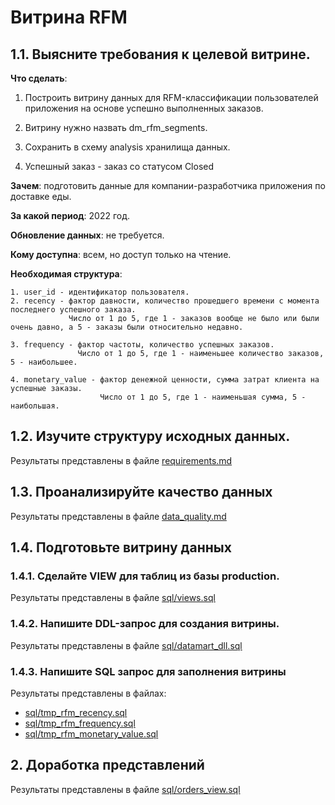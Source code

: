 # Витрина RFM

## 1.1. Выясните требования к целевой витрине.

**Что сделать**: 

 1. Построить витрину данных для RFM-классификации пользователей приложения на основе успешно выполненных заказов. 
 
 2. Витрину нужно назвать dm_rfm_segments. 
 
 3. Сохранить в схему analysis хранилища данных. 
 
 4. Успешный заказ - заказ со статусом Closed

**Зачем**: подготовить данные для компании-разработчика приложения по доставке еды.

**За какой период**: 2022 год.

**Обновление данных**: не требуется.

**Кому доступна**: всем, но доступ только на чтение.

**Необходимая структура**:

    1. user_id - идентификатор пользователя.
    2. recency - фактор давности, количество прошедшего времени с момента последнего успешного заказа.
                 Число от 1 до 5, где 1 - заказов вообще не было или были очень давно, а 5 - заказы были относительно недавно.

    3. frequency - фактор частоты, количество успешных заказов.
                   Число от 1 до 5, где 1 - наименьшее количество заказов, 5 - наибольшее.

    4. monetary_value - фактор денежной ценности, сумма затрат клиента на успешные заказы.
                        Число от 1 до 5, где 1 - наименьшая сумма, 5 - наибольшая.


## 1.2. Изучите структуру исходных данных.
Результаты представлены в файле [requirements.md](requirements.md)

## 1.3. Проанализируйте качество данных

Результаты представлены в файле [data_quality.md](data_quality.md)


## 1.4. Подготовьте витрину данных

### 1.4.1. Сделайте VIEW для таблиц из базы production.

Результаты представлены в файле [sql/views.sql](sql/views.sql)

### 1.4.2. Напишите DDL-запрос для создания витрины.

Результаты представлены в файле [sql/datamart_dll.sql](sql/datamart_dll.sql)

### 1.4.3. Напишите SQL запрос для заполнения витрины

Результаты представлены в файлах:

  - [sql/tmp_rfm_recency.sql](sql/tmp_rfm_recency.sql)
  - [sql/tmp_rfm_frequency.sql](sql/tmp_rfm_frequency.sql)
  - [sql/tmp_rfm_monetary_value.sql](sql/tmp_rfm_monetary_value.sql)


## 2. Доработка представлений

Результаты представлены в файле [sql/orders_view.sql](sql/orders_view.sql)